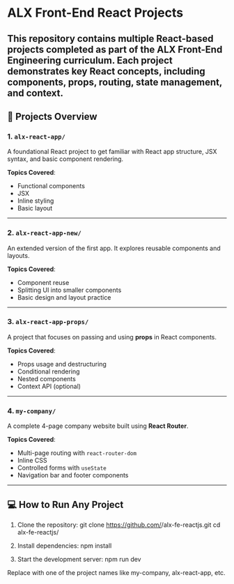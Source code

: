 # ALX Front-End React Projects

This repository contains multiple React-based projects completed as part of the **ALX Front-End Engineering curriculum**. Each project demonstrates key React concepts, including components, props, routing, state management, and context.
---

## 🧩 Projects Overview

### 1. `alx-react-app/`
A foundational React project to get familiar with React app structure, JSX syntax, and basic component rendering.

**Topics Covered**:
- Functional components
- JSX
- Inline styling
- Basic layout

---

### 2. `alx-react-app-new/`
An extended version of the first app. It explores reusable components and layouts.

**Topics Covered**:
- Component reuse
- Splitting UI into smaller components
- Basic design and layout practice

---

### 3. `alx-react-app-props/`
A project that focuses on passing and using **props** in React components.

**Topics Covered**:
- Props usage and destructuring
- Conditional rendering
- Nested components
- Context API (optional)

---

### 4. `my-company/`
A complete 4-page company website built using **React Router**.

**Topics Covered**:
- Multi-page routing with `react-router-dom`
- Inline CSS
- Controlled forms with `useState`
- Navigation bar and footer components

---

## 💻 How to Run Any Project

1. Clone the repository:
       git clone https://github.com/<your-username>/alx-fe-reactjs.git
       cd alx-fe-reactjs/<project-folder>
2. Install dependencies:
      npm install
   
4. Start the development server:
      npm run dev
   
Replace <project-folder> with one of the project names like my-company, alx-react-app, etc.
